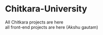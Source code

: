 # Chitkara-University

All Chitkara projects are here <br>
all front-end projects are here (Akshu gautam)
